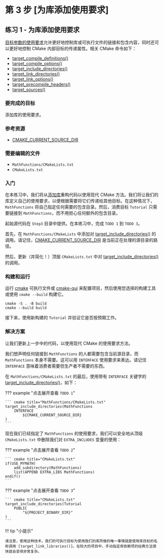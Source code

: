 # 第 3 步 [为库添加使用要求]

## 练习 1 - 为库添加使用要求

[目标参数的使用要求](https://cmake.org/cmake/help/latest/manual/cmake-buildsystem.7.html#target-usage-requirements)允许更好地控制库或可执行文件的链接和包含内容，同时还可以更好地控制 CMake 内部目标的传递属性。相关 CMake 命令如下：

- [target_compile_definitions()]
- [target_compile_options()]
- [target_include_directories()]
- [target_link_directories()]
- [target_link_options()]
- [target_precompile_headers()]
- [target_sources()]

### 要完成的目标

添加库的使用要求。

### 参考资源

- [CMAKE_CURRENT_SOURCE_DIR]

### 需要编辑的文件

- `MathFunctions/CMakeLists.txt`
- `CMakeLists.txt`

### 入门

在本练习中，我们将从[添加库](./02_adding_a_library.md)重构代码以使用现代 CMake 方法。我们将让我们的库定义自己的使用要求，以便根据需要将它们传递给其他目标。在这种情况下，`MathFunctions` 将自己指定任何需要的包含目录。然后，消费目标 `Tutorial` 只需要链接到 `MathFunctions`，而不用担心任何额外的包含目录。

起始源代码在 `Step3` 目录中提供。在本练习中，完成 `TODO 1` 到 `TODO 3`。

首先，在 `MathFunctions/CMakeLists` 中添加对 [target_include_directories()] 的调用。请记住，[CMAKE_CURRENT_SOURCE_DIR] 是当前正在处理的源目录的路径。

然后，更新（并简化！）顶层 `CMakeLists.txt` 中对 [target_include_directories()] 的调用。

### 构建和运行

运行 [cmake] 可执行文件或 [cmake-gui] 来配置项目，然后使用您选择的构建工具或使用 `cmake --build` 构建它。

``` shell
cmake -S . -B build
cmake --build build
```

接下来，使用新构建的 `Tutorial` 并验证它是否按预期工作。

### 解决方案

让我们更新上一步中的代码，以使用现代 CMake 的使用要求方法。

我们想声明任何链接到 `MathFunctions` 的人都需要包含当前源目录，而 `MathFunctions` 本身不需要。这可以用 `INTERFACE` 使用要求来表达。请记住 `INTERFACE` 意味着消费者需要但生产者不需要的东西。

在 `MathFunctions/CMakeLists.txt` 的最后，使用带有 `INTERFACE` 关键字的 [target_include_directories()]，如下：

??? example "点击展开查看 `TODO 1`"

    ``` cmake title="MathFunctions/CMakeLists.txt"
    target_include_directories(MathFunctions
        INTERFACE
            ${CMAKE_CURRENT_SOURCE_DIR}
    )
    ```

现在我们已经指定了 `MathFunctions` 的使用要求，我们可以安全地从顶级 `CMakeLists.txt` 中删除我们对 `EXTRA_INCLUDES` 变量的使用：

??? example "点击展开查看 `TODO 2`"

    ``` cmake title="CMakeLists.txt"
    if(USE_MYMATH)
        add_subdirectory(MathFunctions)
        list(APPEND EXTRA_LIBS MathFunctions)
    endif()
    ```

??? example "点击展开查看 `TODO 3`"

    ``` cmake title="CMakeLists.txt"
    target_include_directories(Tutorial
        PUBLIC
            "${PROJECT_BINARY_DIR}"
    )
    ```

!!! tip "小提示"

    请注意，使用这种技术，我们的可执行目标为使用我们的库所做的唯一事情就是使用库目标的名称调用 [target_link_libraries()]。在较大的项目中，手动指定库依赖项的经典方法很快就会变得非常复杂。

[target_compile_definitions()]: https://cmake.org/cmake/help/latest/command/target_compile_definitions.html#command:target_compile_definitions
[target_compile_options()]: https://cmake.org/cmake/help/latest/command/target_compile_options.html#command:target_compile_options
[target_include_directories()]: https://cmake.org/cmake/help/latest/command/target_include_directories.html#command:target_include_directories
[target_link_directories()]: https://cmake.org/cmake/help/latest/command/target_link_directories.html#command:target_link_directories
[target_link_options()]: https://cmake.org/cmake/help/latest/command/target_link_options.html#command:target_link_options
[target_precompile_headers()]: https://cmake.org/cmake/help/latest/command/target_precompile_headers.html#command:target_precompile_headers
[target_sources()]: https://cmake.org/cmake/help/latest/command/target_sources.html#command:target_sources
[CMAKE_CURRENT_SOURCE_DIR]: https://cmake.org/cmake/help/latest/variable/CMAKE_CURRENT_SOURCE_DIR.html#variable:CMAKE_CURRENT_SOURCE_DIR
[cmake]: https://cmake.org/cmake/help/latest/manual/cmake.1.html#manual:cmake(1)
[cmake-gui]: https://cmake.org/cmake/help/latest/manual/cmake-gui.1.html#manual:cmake-gui(1)
[ccmake]: https://cmake.org/cmake/help/latest/manual/ccmake.1.html#manual:ccmake(1)